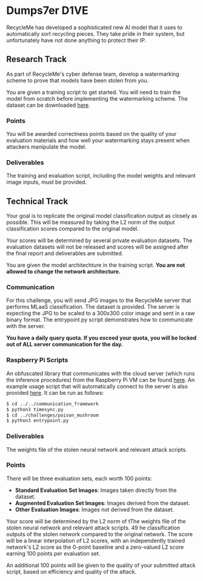 # Dumps7er D1VE

RecycleMe has developed a sophisticated new AI model that it uses to
automatically sort recycling pieces. They take pride in their system, but
unfortunately have not done anything to protect their IP.

## Research Track

As part of RecycleMe's cyber defense team, develop a watermarking scheme to prove that models have been stolen from you. 

You are given a training script to get started. You will need to train the model from scratch before implementing the watermarking scheme. The dataset can be downloaded [here](https://www.kaggle.com/datasets/mostafaabla/garbage-classification/download?datasetVersionNumber=1).

### Points

You will be awarded correctness points based on the quality of your evaluation materials and how well your watermarking stays present when attackers manipulate the model.

### Deliverables
The training and evaluation script, including the model weights and relevant image inputs, must be provided.

## Technical Track
Your goal is to replicate the original model classification output as closely as possible.  This will be measured by taking the L2 norm of the output classification scores compared to the original model.

Your scores will be determined by several private evaluation datasets. The evaluation datasets will not be released and scores will be assigned after the final report and deliverables are submitted.

You are given the model architechture in the training script. **You are not allowed to change the network architecture.**

### Communication
For this challenge, you will send JPG images to the RecycleMe server that performs MLaaS classification. The dataset is provided. The server is expecting the JPG to be scaled to a 300x300 color image and sent in a raw binary format. The entrypoint.py script demonstrates how to communicate with the server.

**You have a daily query quota. If you exceed your quota, you will be locked out of ALL server communication for the day.**

### Raspberry Pi Scripts
An obfuscated library that communicates with the cloud server (which runs the
inference procedures) from the Raspberry Pi VM can be found
[here](https://github.com/TrustworthyComputing/csaw_esc_2022/blob/main/communication_framework).
An example usage script that will automatically connect to the server is also provided
[here](https://github.com/TrustworthyComputing/csaw_esc_2022/blob/main/challenges/dumps7er_d1VE/entrypoint.py).
It can be run as follows:
```bash
$ cd ../../communication_framework
$ python3 timesync.py
$ cd ../challenges/poison_mushroom
$ python3 entrypoint.py
```

### Deliverables

The weights file of the stolen neural network and relevant attack scripts.

### Points

There will be three evaluation sets, each worth 100 points:
- **Standard Evaluation Set Images**: Images taken directly from the dataset.
- **Augmented Evaluation Set Images**: Images derived from the dataset.
- **Other Evaluation Images**: Images not derived from the dataset.

Your score will be determined by the L2 norm of tThe weights file of the stolen neural network and relevant attack scripts.
49
he classification outputs of the stolen network compared to the original network. The score will be a linear interpolation of L2 scores, with an independently trained network's L2 score as the 0-point baseline and a zero-valued L2 score earning 100 points per evaluation set.

An additional 100 points will be given to the quality of your submitted attack script, based on efficiency and quality of the attack.
